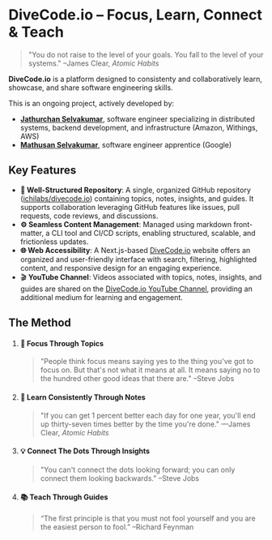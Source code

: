 # DiveCode.io – Focus, Learn, Connect & Teach

> "You do not raise to the level of your goals. You fall to the level of your systems."
–James Clear, *Atomic Habits*

**DiveCode.io** is a platform designed to consistenty and collaboratively learn, showcase, and share software engineering skills.

This is an ongoing project, actively developed by:

- [**Jathurchan Selvakumar**](jathurchan.com), software engineer specializing in distributed systems, backend development, and infrastructure (Amazon, Withings, AWS)
- [**Mathusan Selvakumar**](mathusan.me), software engineer apprentice (Google)

## Key Features

- **🧩 Well-Structured Repository**: A single, organized GitHub repository ([ichilabs/divecode.io](https://github.com/ichilabs/divecode.io)) containing topics, notes, insights, and guides. It supports collaboration leveraging GitHub features like issues, pull requests, code reviews, and discussions.
- **⚙️ Seamless Content Management**: Managed using markdown front-matter, a CLI tool and CI/CD scripts, enabling structured, scalable, and frictionless updates.
- **🌐 Web Accessibility**: A Next.js-based [DiveCode.io](divecode.io) website offers an organized and user-friendly interface with search, filtering, highlighted content, and responsive design for an engaging experience.
- 🎬 **YouTube Channel**: Videos associated with topics, notes, insights, and guides are shared on the [DiveCode.io YouTube Channel](https://www.youtube.com/@divecodeio), providing an additional medium for learning and engagement.

## The Method

1. #### 🎯 Focus Through Topics

   > "People think focus means saying yes to the thing you've got to focus on. But that's not what it means at all. It means saying no to the hundred other good ideas that there are."
–Steve Jobs

2. #### 📆 Learn Consistently Through Notes

   > "If you can get 1 percent better each day for one year, you'll end up thirty-seven times better by the time you're done."
—James Clear, *Atomic Habits*

3. #### 💡 Connect The Dots Through Insights

   > "You can't connect the dots looking forward; you can only connect them looking backwards."
–Steve Jobs

4. #### 📚 Teach Through Guides

   > “The first principle is that you must not fool yourself and you are the easiest person to fool.”
–Richard Feynman

